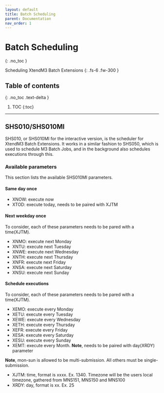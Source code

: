 ```yaml
---
layout: default
title: Batch Scheduling
parent: Documentation
nav_order: 1
---
```


# Batch Scheduling
{: .no_toc }

Scheduling XtendM3 Batch Extensions
{: .fs-6 .fw-300 }

## Table of contents
{: .no_toc .text-delta }

1. TOC
   {:toc}

---

## SHS010/SHS010MI
SHS010, or SHS010MI for the interactive version, is the scheduler for XtendM3 Batch Extensions. It works in a similar fashion to SHS050, which is used to schedule M3 Batch Jobs, and in the background also schedules executions through this.

### Available parameters
This section lists the available SHS010MI parameters. 

#### Same day once
* XNOW: execute now
* XTOD: execute today, needs to be paired with XJTM

#### Next weekday once
To consider, each of these parameters needs to be pared with a time(XJTM).
* XNMO: execute next Monday
* XNTU: execute next Tuesday
* XNWE: execute next Wednesday
* XNTH: execute next Thursday
* XNFR: execute next Friday
* XNSA: execute next Saturday
* XNSU: execute next Sunday

#### Schedule executions
To consider, each of these parameters needs to be pared with a time(XJTM).
* XEMO: execute every Monday
* XETU: execute every Tuesday
* XEWE: execute every Wednesday
* XETH: execute every Thursday
* XEFR: execute every Friday
* XESA: execute every Saturday
* XESU: execute every Sunday
* XEMT: execute every Month. <b>Note</b>, needs to be paired with day(XRDY) parameter

<b>Note</b>, mon-sun is allowed to be multi-submission. All others must be single-submission.

* XJTM: time, format is xxxx. Ex. 1340. Timezone will be the users local timezone, gathered from MNS151, MNS150 and MNS100
* XRDY: day, format is xx. Ex. 25
